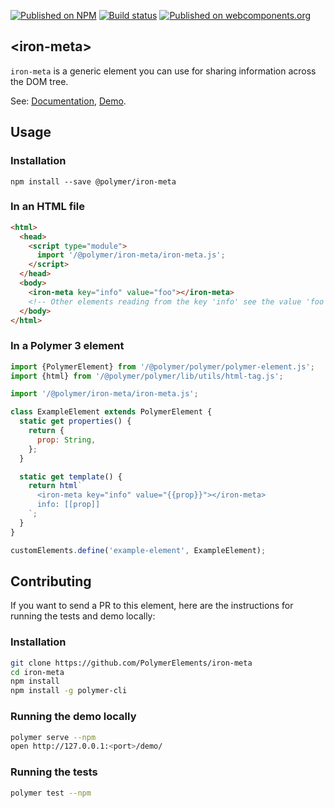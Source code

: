 [![Published on NPM](https://img.shields.io/npm/v/@polymer/iron-meta.svg)](https://www.npmjs.com/package/@polymer/iron-meta)
[![Build status](https://travis-ci.org/PolymerElements/iron-meta.svg?branch=master)](https://travis-ci.org/PolymerElements/iron-meta)
[![Published on webcomponents.org](https://img.shields.io/badge/webcomponents.org-published-blue.svg)](https://webcomponents.org/element/@polymer/iron-meta)

## &lt;iron-meta&gt;

`iron-meta` is a generic element you can use for sharing information across the
DOM tree.

See: [Documentation](https://www.webcomponents.org/element/@polymer/iron-meta),
  [Demo](https://www.webcomponents.org/element/@polymer/iron-meta/demo/demo/index.html).

## Usage

### Installation

```
npm install --save @polymer/iron-meta
```

### In an HTML file

```html
<html>
  <head>
    <script type="module">
      import '/@polymer/iron-meta/iron-meta.js';
    </script>
  </head>
  <body>
    <iron-meta key="info" value="foo"></iron-meta>
    <!-- Other elements reading from the key 'info' see the value 'foo'. -->
  </body>
</html>
```

### In a Polymer 3 element

```js
import {PolymerElement} from '/@polymer/polymer/polymer-element.js';
import {html} from '/@polymer/polymer/lib/utils/html-tag.js';

import '/@polymer/iron-meta/iron-meta.js';

class ExampleElement extends PolymerElement {
  static get properties() {
    return {
      prop: String,
    };
  }

  static get template() {
    return html`
      <iron-meta key="info" value="{{prop}}"></iron-meta>
      info: [[prop]]
    `;
  }
}

customElements.define('example-element', ExampleElement);
```

## Contributing

If you want to send a PR to this element, here are the instructions for running
the tests and demo locally:

### Installation

```sh
git clone https://github.com/PolymerElements/iron-meta
cd iron-meta
npm install
npm install -g polymer-cli
```

### Running the demo locally

```sh
polymer serve --npm
open http://127.0.0.1:<port>/demo/
```

### Running the tests

```sh
polymer test --npm
```

